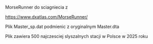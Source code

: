 MorseRunner do sciagniecia z 

https://www.dxatlas.com/MorseRunner/

Plik Master_sp.dat podmienic z oryginalnym Master.dta

Plik zawiera 500 najczesciej slyszalnych stacji w Polsce w 2025 roku

